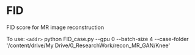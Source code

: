 # FID
FID score for MR image reconstruction

To use:
`<addr>` python FID_case.py --gpu 0 --batch-size 4 --case-folder '/content/drive/My Drive/0_ResearchWork/recon_MR_GAN/Knee'
